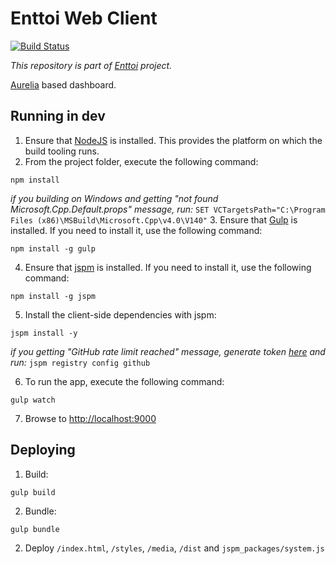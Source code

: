 # Enttoi Web Client 

[![Build Status](https://travis-ci.org/Enttoi/enttoi-ui-web.svg)](https://travis-ci.org/Enttoi/enttoi-ui-web)

*This repository is part of [Enttoi](http://enttoi.github.io/) project.*

[Aurelia](https://github.com/aurelia) based dashboard.

## Running in dev

1. Ensure that [NodeJS](http://nodejs.org/) is installed. This provides the platform on which the build tooling runs.
2. From the project folder, execute the following command:

  ```shell
  npm install
  ```
  *if you building on Windows and getting "not found Microsoft.Cpp.Default.props" message, run:* `SET VCTargetsPath="C:\Program Files (x86)\MSBuild\Microsoft.Cpp\v4.0\V140"`
3. Ensure that [Gulp](http://gulpjs.com/) is installed. If you need to install it, use the following command:

  ```shell
  npm install -g gulp
  ```
4. Ensure that [jspm](http://jspm.io/) is installed. If you need to install it, use the following command:

  ```shell
  npm install -g jspm
  ```
5. Install the client-side dependencies with jspm:

  ```shell
  jspm install -y
  ```
  *if you getting "GitHub rate limit reached" message, generate token [here](https://github.com/settings/tokens) and run:* `jspm registry config github`
  
6. To run the app, execute the following command:

  ```shell
  gulp watch
  ```
7. Browse to [http://localhost:9000](http://localhost:9000)
  
## Deploying

1. Build:

  ```shell
  gulp build
  ```
2. Bundle:

  ```shell
  gulp bundle
  ```
2. Deploy `/index.html`, `/styles`, `/media`, `/dist` and `jspm_packages/system.js`

